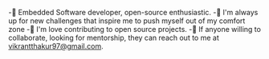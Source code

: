 
-🔭 Embedded Software developer, open-source enthusiastic.
-🌱 I'm always up for new challenges that inspire me to push myself out of my comfort zone
-👯 I'm love contributing to open source projects.
-🤔 If anyone willing to collaborate, looking for mentorship, they can reach out to me at vikrantthakur97@gmail.com.

